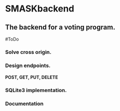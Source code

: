 # SMASKbackend
## The backend for a voting program.

#ToDo
### Solve cross origin.
### Design endpoints.
#### POST, GET, PUT, DELETE
### SQLite3 implementation.
### Documentation